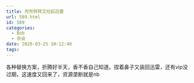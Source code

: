 ```yaml
---
title: 兜兜转转又捡起迅雷
url: 589.html
id: 589
categories:
  - Bob
  - 杂谈
date: 2020-03-25 10:12:40
tags:
---
```


各种替换方案，折腾好半天，香不香自己知道。捏着鼻子又装回迅雷，还有vip没过期，这速度又回来了，资源垄断就是nb